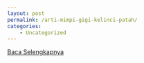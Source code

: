 ```yaml
---
layout: post
permalink: /arti-mimpi-gigi-kelinci-patah/
categories:
    - Uncategorized
---
```


[Baca Selengkapnya](/07)